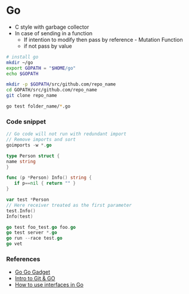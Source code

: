  # Go
 - C style with garbage collector
 - In case of sending in a function
    - If intention to modify then pass by reference - Mutation Function
    - if not pass by value

```bash
# install go
mkdir ~/go
export GOPATH = "$HOME/go"
echo $GOPATH

mkdir -p $GOPATH/src/github.com/repo_name
cd GOPATH/src/github.com/repo_name
git clone repo_name

go test folder_name/*.go

```

### Code snippet
 ```go
 // Go code will not run with redundant import
 // Remove imports and sort
goimports -w *.go

type Person struct {
 name string
}

func (p *Person) Info() string {
    if p==nil { return "" }
}

var test *Person
// Here receiver treated as the first parameter
test.Info()
Info(test)

go test foo_test.go foo.go
go test server *.go
go run --race test.go 
go vet
```

### References
 - [Go Go Gadget](https://word.bitly.com/post/29550171827/go-go-gadget)
 - [Intro to Git & GO](https://www.youtube.com/watch?v=xSq0OdlVLRI&list=PLoiT1Gv2KR1gE-WK7dIQ5bsJ_RAVZnzP8&index=1)
 - [How to use interfaces in Go](https://jordanorelli.com/post/32665860244/how-to-use-interfaces-in-go)